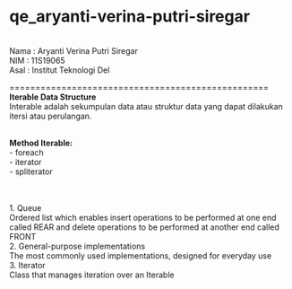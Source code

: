 # qe_aryanti-verina-putri-siregar

<br>Nama : Aryanti Verina Putri Siregar
<br>NIM  : 11S19065
<br>Asal : Institut Teknologi Del

==================================================
<br>**Iterable Data Structure**
<br>Interable adalah sekumpulan data atau struktur data yang dapat dilakukan itersi atau perulangan. 
 
<br>**Method Iterable:**
<br>- foreach
<br>- iterator
<br>- spliterator
<br><br>

<br>1. Queue
<br>Ordered list which enables insert operations to be performed at one end called REAR and delete operations to be performed at another end called FRONT
<br>2. General-purpose implementations
<br>The most commonly used implementations, designed for everyday use
<br>3. Iterator
<br>Class that manages iteration over an Iterable

